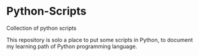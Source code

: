 # Python-Scripts
Collection of python scripts


This repository is solo a place to put some scripts in Python, to document my learning path of Python programming language.
